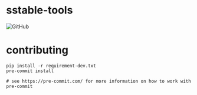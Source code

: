 # sstable-tools

![GitHub](https://img.shields.io/github/license/scylladb/sstable-tools)


# contributing


```
pip install -r requirement-dev.txt
pre-commit install

# see https://pre-commit.com/ for more information on how to work with pre-commit
```
